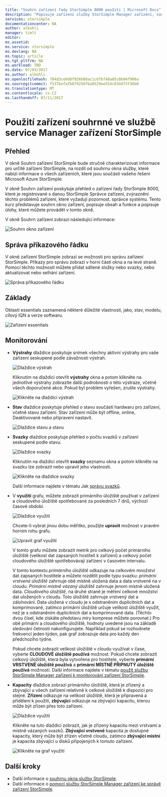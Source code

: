 ```yaml
---
title: "Souhrn zařízení řady StorSimple 8000 použití | Microsoft Docs"
description: "Popisuje zařízení služby StorSimple Manager zařízení, souhrn a způsobu jeho použití k zobrazení metriky úložiště a připojené iniciátory a najít sériové číslo a IQN."
services: storsimple
documentationcenter: NA
author: alkohli
manager: timlt
editor: 
ms.assetid: 
ms.service: storsimple
ms.devlang: NA
ms.topic: article
ms.tgt_pltfrm: NA
ms.workload: TBD
ms.date: 07/03/2017
ms.author: alkohli
ms.openlocfilehash: 784d3ce9d8f926b00ac1c6fbf48a05c0b04f900a
ms.sourcegitcommit: f537befafb079256fba0529ee554c034d73f36b0
ms.translationtype: MT
ms.contentlocale: cs-CZ
ms.lasthandoff: 07/11/2017
---
```

# <a name="use-the-device-summary-in-storsimple-device-manager-service"></a>Použití zařízení souhrnné ve službě service Manager zařízení StorSimple

## <a name="overview"></a>Přehled
V okně Souhrn zařízení StorSimple bude stručně charakterizovat informace pro určité zařízení StorSimple, na rozdíl od souhrnu okna služby, které nabízí informace o všech zařízeních, které jsou součástí vašeho řešení Microsoft Azure StorSimple.

V okně Souhrn zařízení poskytuje přehled o zařízení řady StorSimple 8000, které je registrované s danou StorSimple Správce zařízení, zvýraznění těchto problémů zařízení, které vyžadují pozornost. správce systému. Tento kurz představuje souhrn okno zařízení, popisuje obsah a funkce a popisuje úlohy, které můžete provádět v tomto okně.

V okně Souhrn zařízení zobrazí následující informace:

![Souhrn okno zařízení](./media/storsimple-8000-device-dashboard/device-summary1.png)

## <a name="management-command-bar"></a>Správa příkazového řádku

V okně zařízení StorSimple zobrazí se možnosti pro správu zařízení StorSimple. Příkazy pro správu zobrazí v horní části okna a na levé straně. Pomocí těchto možností můžete přidat sdílené složky nebo svazky, nebo aktualizovat nebo selhání zařízení.

![Správa příkazového řádku](./media/storsimple-8000-device-dashboard/device-summary2.png)

## <a name="essentials"></a>Základy

Oblasti essentials zaznamená některé důležité vlastnosti, jako, stav, modelu, cílový IQN a verze softwaru. 

![Zařízení essentials](./media/storsimple-8000-device-dashboard/device-summary3.png)

## <a name="monitoring"></a>Monitorování

* **Výstrahy** dlaždice poskytuje snímek všechny aktivní výstrahy pro vaše zařízení seskupené podle závažnosti výstrah.

    ![Dlaždice výstrah](./media/storsimple-8000-device-dashboard/device-summary4.png)

    Kliknutím na dlaždici otevřít **výstrahy** okna a potom klikněte na jednotlivé výstrahy zobrazíte další podrobnosti o této výstraze, včetně všech doporučené akce. Pokud byl problém vyřešen, zrušte výstrahy.

    ![Klikněte na dlaždici výstrah](./media/storsimple-8000-device-dashboard/device-summary10.png)

* **Stav** dlaždice poskytuje přehled o stavu součásti hardwaru pro zařízení, včetně stavu zařízení. Stav zařízení může být offline, online, Deaktivované nebo připravení nastavit.

    ![Dlaždice stavu a stavu](./media/storsimple-8000-device-dashboard/device-summary5.png)

* **Svazky** dlaždice poskytuje přehled o počtu svazků v zařízení seskupené podle stavu.

    ![Dlaždice svazky](./media/storsimple-8000-device-dashboard/device-summary6.png)

    Kliknutím na dlaždici otevřít **svazky** seznamu okna a potom klikněte na svazku lze zobrazit nebo upravit jeho vlastnosti.
    
    ![Klikněte na dlaždice svazky](./media/storsimple-8000-device-dashboard/device-summary9.png)
    
    Další informace najdete v tématu Jak [správu svazků](storsimple-8000-manage-volumes-u2.md).

* V **využití** grafu, můžete zobrazit primárního úložiště používat v zařízení a cloudového úložiště spotřebované za posledních 7 dnů, výchozí časové období.

     ![Dlaždice využití](./media/storsimple-8000-device-dashboard/device-summary7.png)
    
     Chcete-li vybrat jinou dobu měřítko, použijte **upravit** možnost v pravém horním rohu grafu.

     ![Upravit graf využití](./media/storsimple-8000-device-dashboard/device-summary12.png)

     V tomto grafu můžete zobrazit metrik pro celkový počet primárního úložiště (velikost dat zapsaných hostiteli k zařízení) a celkový počet cloudového úložiště spotřebovávají zařízení v časovém intervalu.
  
     V tomto kontextu *primárního úložiště* odkazuje na celkovém množství dat zapsaných hostitele a můžete rozdělit podle typu svazku: *primární vrstvené úložiště* zahrnuje obě místně uložená data a data vrstvené na v cloudu. *Primární místně vázaný úložiště* zahrnuje jenom místně uložená data. *Cloudového úložiště*, na druhé straně je měření celkové množství dat uložených v cloudu. Toto úložiště zahrnuje vrstvený dat a zálohování. Data uložená v cloudu je s odstraněním duplicitních dat a komprimované, zatímco primární úložiště určuje velikost úložiště využít, než je s odstraněním duplicitních dat a komprimované data. (Těchto dvou čísel, kde získáte představu míry komprese můžete porovnat.) Pro obě primární a cloudového úložiště, hodnoty uvedené jsou na základě sledování četnosti nakonfigurujete. Například pokud se rozhodnete frekvencí jeden týden, pak graf zobrazuje data pro každý den předchozího týdne.

     Pokud chcete zobrazit velikost úložiště v cloudu využívat v čase, vyberte **CLOUDOVÉ úložiště používá** možnost. Pokud chcete zobrazit celkový úložiště, která byla vytvořena pro hostitele, vyberte **primární VRSTVENÉ úložiště používá** a **primární MÍSTNĚ PŘIPNUTÝ úložiště používá** možnosti. 
     Další informace najdete v tématu [použít službu StorSimple Manager zařízení k monitorování zařízení StorSimple](storsimple-monitor-device.md).


* **Kapacity** dlaždice zobrazí primárního úložiště, která je zřízený a zbývající u všech zařízení relativně k celkové úložiště k dispozici pro stejné. **Zřízení** odkazuje na velikost úložiště, která je připravená a přidělení k použití, **zbývající** odkazuje na zbývající kapacitu, kterou může být zřízen přes toto zařízení. 

    ![Dlaždice využití](./media/storsimple-8000-device-dashboard/device-summary8.png)

    Klikněte na tuto dlaždici zobrazit, jak je zřízený kapacitu mezi vrstvami a místně vázaných svazků. **Zbývající vrstvené** kapacita je dostupné kapacity, který může být zřízen včetně cloudu, zatímco **zbývající místní** je kapacita zbývající u disků připojených k tomuto zařízení.

    ![Klikněte na graf využití](./media/storsimple-8000-device-dashboard/device-summary13.png)


## <a name="next-steps"></a>Další kroky
* Další informace o [souhrnu okna služby StorSimple](storsimple-8000-service-dashboard.md).
* Další informace o [pomocí služby StorSimple Manager zařízení ke správě zařízení StorSimple](storsimple-8000-manager-service-administration.md).

